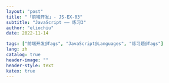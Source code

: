 ```yaml
---
layout: "post"
title: "「前端开发」- JS-EX-03"
subtitle: "JavaScript —— 练习3"
author: "eliochiu"
date: 2022-11-14

tags: ["前端开发@Tags", "JavaScript@Languages", "练习题@Tags"]
lang: zh
catalog: true
header-image: ""
header-style: text
katex: true
---
```



